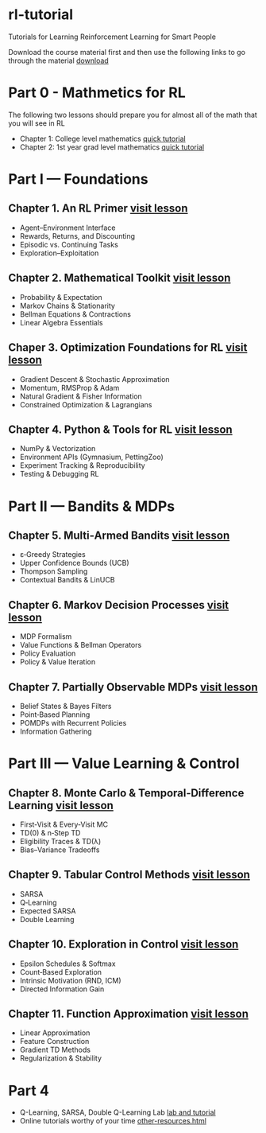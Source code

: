 # rl-tutorial
Tutorials for Learning Reinforcement Learning for Smart People 

Download the course material first and then use the following links to go through the material [download](https://github.com/faridani/rl-tutorial/archive/refs/heads/main.zip) 


# Part 0 - Mathmetics for RL
The following two lessons should prepare you for almost all of the math that you will see in RL 
* Chapter 1: College level mathematics [quick tutorial](part-0/basic_math.html)
* Chapter 2: 1st year grad level mathematics [quick tutorial](part-0/more_math.html)

# Part I — Foundations

## Chapter 1. An RL Primer [visit lesson](part-1/chapter1.html) 
* Agent–Environment Interface
* Rewards, Returns, and Discounting
* Episodic vs. Continuing Tasks
* Exploration–Exploitation

## Chapter 2. Mathematical Toolkit [visit lesson](part-1/chapter2.html) 
* Probability & Expectation
* Markov Chains & Stationarity
* Bellman Equations & Contractions
* Linear Algebra Essentials

## Chaper 3. Optimization Foundations for RL [visit lesson](part-1/chapter3.html) 
* Gradient Descent & Stochastic Approximation
* Momentum, RMSProp & Adam
* Natural Gradient & Fisher Information
* Constrained Optimization & Lagrangians

## Chapter 4. Python & Tools for RL [visit lesson](part-1/chapter4.html) 
* NumPy & Vectorization
* Environment APIs (Gymnasium, PettingZoo)
* Experiment Tracking & Reproducibility
* Testing & Debugging RL

# Part II — Bandits & MDPs 

## Chapter 5. Multi‑Armed Bandits [visit lesson](part-2/chapter5.html) 
* ε‑Greedy Strategies
* Upper Confidence Bounds (UCB)
* Thompson Sampling
* Contextual Bandits & LinUCB

## Chapter 6. Markov Decision Processes [visit lesson](part-2/chapter6.html) 

* MDP Formalism
* Value Functions & Bellman Operators
* Policy Evaluation
* Policy & Value Iteration

## Chapter 7. Partially Observable MDPs [visit lesson](part-2/chapter7.html) 

* Belief States & Bayes Filters
* Point‑Based Planning
* POMDPs with Recurrent Policies
* Information Gathering

# Part III — Value Learning & Control

## Chapter 8. Monte Carlo & Temporal‑Difference Learning [visit lesson](part-3/chapter8.html) 

* First‑Visit & Every‑Visit MC
* TD(0) & n‑Step TD
* Eligibility Traces & TD(λ)
* Bias–Variance Tradeoffs

## Chapter 9. Tabular Control Methods [visit lesson](part-3/chapter9.html) 

* SARSA
* Q‑Learning
* Expected SARSA
* Double Learning

## Chapter 10. Exploration in Control [visit lesson](part-3/chapter10.html) 

* Epsilon Schedules & Softmax
* Count‑Based Exploration
* Intrinsic Motivation (RND, ICM)
* Directed Information Gain

## Chapter 11. Function Approximation [visit lesson](part-3/chapter11.html) 

* Linear Approximation
* Feature Construction
* Gradient TD Methods
* Regularization & Stability


# Part 4  

* Q-Learning, SARSA, Double Q-Learning Lab [lab and tutorial](q-learning-lab.html)
* Online tutorials worthy of your time [other-resources.html](other-resources.html)
